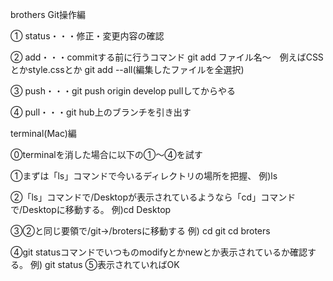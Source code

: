 brothers
Git操作編

① status・・・修正・変更内容の確認

② add・・・commitする前に行うコマンド git add ファイル名～　例えばCSSとかstyle.cssとか git add --all(編集したファイルを全選択)

③ push・・・git push origin develop pullしてからやる

④ pull・・・git hub上のブランチを引き出す

terminal(Mac)編

⓪terminalを消した場合に以下の①～④を試す

①まずは「ls」コマンドで今いるディレクトリの場所を把握、 例)ls

②「ls」コマンドで/Desktopが表示されているようなら「cd」コマンドで/Desktopに移動する。 例)cd Desktop

③②と同じ要領で/git→/brotersに移動する 例) cd git cd broters

④git statusコマンドでいつものmodifyとかnewとか表示されているか確認する。 例) git status ⑤表示されていればOK
